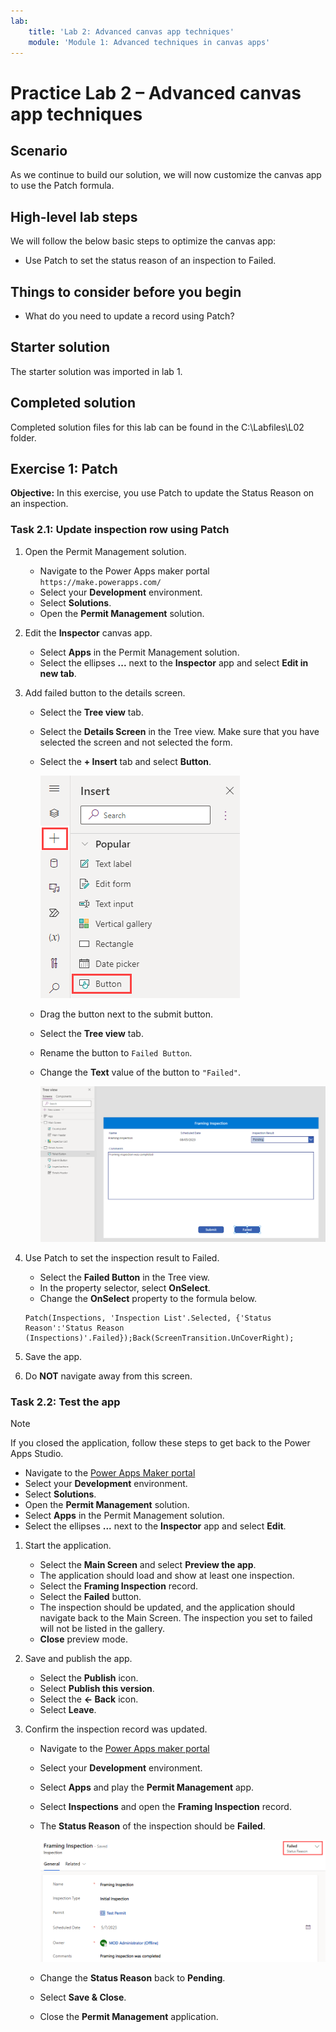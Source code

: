 ```yaml
---
lab:
    title: 'Lab 2: Advanced canvas app techniques'
    module: 'Module 1: Advanced techniques in canvas apps'
---
```


# Practice Lab 2 –  Advanced canvas app techniques

## Scenario

As we continue to build our solution, we will now customize the canvas app to use the Patch formula.

## High-level lab steps

We will follow the below basic steps to optimize the canvas app:

- Use Patch to set the status reason of an inspection to Failed.

## Things to consider before you begin

- What do you need to update a record using Patch?

## Starter solution

The starter solution was imported in lab 1.

## Completed solution

Completed solution files for this lab can be found in the  C:\Labfiles\L02 folder.

## Exercise 1: Patch

**Objective:** In this exercise, you use Patch to update the Status Reason on an inspection.

### Task 2.1: Update inspection row using Patch

1. Open the Permit Management solution.

   - Navigate to the Power Apps maker portal `https://make.powerapps.com/`
   - Select your **Development** environment.
   - Select **Solutions**.
   - Open the **Permit Management** solution.

1. Edit the **Inspector** canvas app.

   - Select **Apps** in the Permit Management solution.
   - Select the ellipses **...** next to the **Inspector** app and select **Edit in new tab**.

1. Add failed button to the details screen.

   - Select the **Tree view** tab.
   - Select the **Details Screen** in the Tree view. Make sure that you have selected the screen and not selected the form.
   - Select the **+ Insert** tab and select **Button**.

     ![Add button - screenshot](../images/L02/add-button.png)

   - Drag the button next to the submit button.
   - Select the **Tree view** tab.
   - Rename the button to `Failed Button`.
   - Change the **Text** value of the button to `"Failed"`.

     ![Form layout - screenshot](../images/L02/failed-button.png)

1. Use Patch to set the inspection result to Failed.

   - Select the **Failed Button** in the Tree view.
   - In the property selector, select **OnSelect**.
   - Change the **OnSelect** property to the formula below.

   ```powerappsfl
   Patch(Inspections, 'Inspection List'.Selected, {'Status Reason':'Status Reason (Inspections)'.Failed});Back(ScreenTransition.UnCoverRight);
   ```

1. Save the app.

1. Do **NOT** navigate away from this screen.

### Task 2.2: Test the app

   > [!NOTE]
   > If you closed the application, follow these steps to get back to the Power Apps Studio.
   >
   > - Navigate to the [Power Apps Maker portal](https://make.powerapps.com)
   > - Select your **Development** environment.
   > - Select **Solutions**.
   > - Open the **Permit Management** solution.
   > - Select **Apps** in the Permit Management solution.
   > - Select the ellipses **...** next to the **Inspector** app and select **Edit**.

1. Start the application.

   - Select the **Main Screen** and select **Preview the app**.
   - The application should load and show at least one inspection.
   - Select the **Framing Inspection** record.
   - Select the **Failed** button.
   - The inspection should be updated, and the application should navigate back to the Main Screen. The inspection you set to failed will not be listed in the gallery.
   - **Close** preview mode.

1. Save and publish the app.

   - Select the **Publish** icon.
   - Select **Publish this version**.
   - Select the **<- Back** icon.
   - Select **Leave**.

1. Confirm the inspection record was updated.

   - Navigate to the [Power Apps maker portal](https://make.powerapps.com/)
   - Select your **Development** environment.
   - Select **Apps** and play the **Permit Management** app.
   - Select **Inspections** and open the **Framing Inspection** record.
   - The **Status Reason** of the inspection should be **Failed**.

     ![Updated record - screenshot](../images/L02/failed-inspection.png)

   - Change the **Status Reason** back to **Pending**.
   - Select **Save & Close**.
   - Close the **Permit Management** application.

